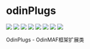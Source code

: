 # odinPlugs
[![](https://img.shields.io/nuget/v/OdinPlugs)](https://www.nuget.org/packages/OdinPlugs) ![](https://img.shields.io/badge/version-1.0.5-brightgreen.svg) ![](https://img.shields.io/github/issues/odinsam/OdinPlugs) ![](https://img.shields.io/github/forks/odinsam/OdinPlugs) ![](https://img.shields.io/github/stars/odinsam/OdinPlugs) ![](https://img.shields.io/badge/platform-.Net_Core_5.0-brightgreen.svg) ![](https://img.shields.io/github/license/odinsam/OdinPlugs) [![](https://img.shields.io/badge/Blog-odinsam.com-blue.svg)](https://odinsam.com) 


OdinPlugs - OdinMAF框架扩展类
